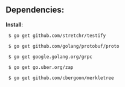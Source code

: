 ## Dependencies:

**Install**:

``` $ go get github.com/stretchr/testify```

``` $ go get github.com/golang/protobuf/proto```

``` $ go get google.golang.org/grpc```

``` $ go get go.uber.org/zap```

``` $ go get github.com/cbergoon/merkletree```
